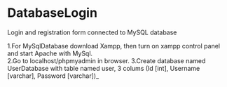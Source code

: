 # DatabaseLogin
Login and registration form connected to MySQL database

1.For MySqlDatabase download Xampp, then turn on  xampp control panel and start Apache with MySql.  
2.Go to localhost/phpmyadmin in browser.
3.Create database named UserDatabase with table named user, 3 colums (Id [int], Username [varchar], Password [varchar])_

